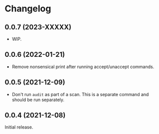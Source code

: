 # Changelog

## 0.0.7 (2023-XXXXX)

-  WIP.

## 0.0.6 (2022-01-21)

-  Remove nonsensical print after running accept/unaccept commands.

## 0.0.5 (2021-12-09)

-  Don't run `audit` as part of a scan. This is a separate command and should
   be run separately.

## 0.0.4 (2021-12-08)

Initial release.

